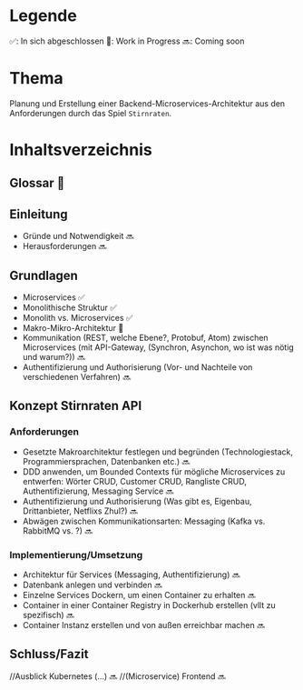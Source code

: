 
# Legende
 ✅: In sich abgeschlossen
 🔨: Work in Progress
 🔜: Coming soon

# Thema
Planung und Erstellung einer Backend-Microservices-Architektur aus den Anforderungen durch das Spiel  `Stirnraten`. 

# Inhaltsverzeichnis

## Glossar 🔨

## Einleitung
* Gründe und Notwendigkeit 🔜
* Herausforderungen 🔜

## Grundlagen
* Microservices ✅
* Monolithische Struktur ✅
* Monolith vs. Microservices  ✅ 
* Makro-Mikro-Architektur 🔨
* Kommunikation (REST, welche Ebene?, Protobuf, Atom) zwischen Microservices (mit API-Gateway, (Synchron, Asynchon, wo ist was nötig und warum?)) 🔜
* Authentifizierung und Authorisierung (Vor- und Nachteile von verschiedenen Verfahren) 🔜

## Konzept Stirnraten API 
### Anforderungen
* Gesetzte Makroarchitektur festlegen und begründen (Technologiestack, Programmiersprachen, Datenbanken etc.) 🔜
* DDD anwenden, um Bounded Contexts für mögliche Microservices zu entwerfen: Wörter CRUD, Customer CRUD, Rangliste CRUD, Authentifizierung, Messaging Service  🔜
* Authentifizierung und Authorisierung (Was gibt es, Eigenbau, Drittanbieter, Netflixs Zhul?) 🔜
* Abwägen zwischen Kommunikationsarten: Messaging (Kafka vs. RabbitMQ vs. ?) 🔜

### Implementierung/Umsetzung
* Architektur für Services (Messaging, Authentifizierung) 🔜
* Datenbank anlegen und verbinden 🔜
* Einzelne Services Dockern, um einen Container zu erhalten 🔜
* Container in einer Container Registry in Dockerhub erstellen (vllt zu spezifisch) 🔜
* Container Instanz erstellen und von außen erreichbar machen 🔜

## Schluss/Fazit 
//Ausblick Kubernetes (...) 🔜
//(Microservice) Frontend 🔜
